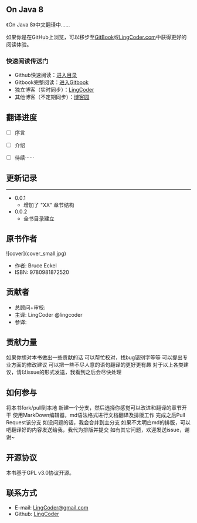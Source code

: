 ## On Java 8
《On Java 8》中文翻译中……

如果你是在GitHub上浏览，可以移步至[GitBook]()或[LingCoder.com](http://www.lingcoder.com)中获得更好的阅读体验。

### 快速阅读传送门

- Github快速阅读：[进入目录](https://github.com/lingcoder/OnJava8/SUMMARY.md)
- Gitbook完整阅读：[进入Gitbook](https://github.com/LingCoder)
- 独立博客（实时同步）：[LingCoder](https://github.com/LingCoder)
- 其他博客（不定期同步）：[博客园](https://github.com/LingCoder)

## 翻译进度
- [ ] 序言
- [ ] 介绍
- [ ] 待续······


## 更新记录
------
- 0.0.1
  - 增加了 "XX" 章节结构
- 0.0.2
  - 全书目录建立
  
## 原书作者
<div align="left"> 
![cover](cover_small.jpg)
 </div>

* 作者: Bruce Eckel 
* ISBN: 9780981872520

## 贡献者
* 总顾问+审校:  
* 主译: LingCoder @lingcoder
* 参译:  

##  贡献力量
如果你想对本书做出一些贡献的话
可以帮忙校对，找bug错别字等等
可以提出专业方面的修改建议
可以把一些不尽人意的语句翻译的更好更有趣
对于以上各类建议，请以issue的形式发送，我看到之后会尽快处理

## 如何参与
将本书fork/pull到本地
新建一个分支，然后选择你感觉可以改进和翻译的章节开干
使用MarkDown编辑器，md语法格式进行文档翻译及排版工作
完成之后Pull Request该分支
如没问题的话，我会合并到主分支
如果不太明白md的排版，可以吧翻译好的内容发送给我，我代为排版并提交
如有其它问题，欢迎发送issue，谢谢~

## 开源协议
本书基于GPL v3.0协议开源。

## 联系方式
*  E-mail: LingCoder@gmail.com
* Github: [LingCoder](https://github.com/LingCoder)





